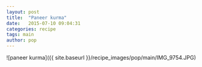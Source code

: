 ```yaml
---
layout: post
title:  "Paneer kurma"
date:   2015-07-10 09:04:31
categories: recipe
tags: main
author: pop
---
```


![paneer kurma]({{ site.baseurl }}/recipe_images/pop/main/IMG_9754.JPG)
